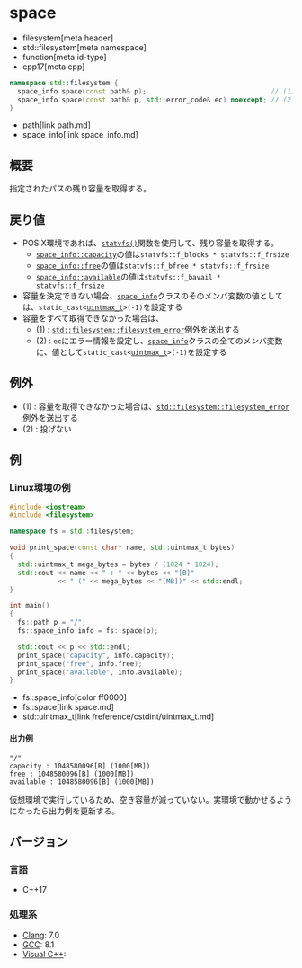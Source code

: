 # space
* filesystem[meta header]
* std::filesystem[meta namespace]
* function[meta id-type]
* cpp17[meta cpp]

```cpp
namespace std::filesystem {
  space_info space(const path& p);                               // (1)
  space_info space(const path& p, std::error_code& ec) noexcept; // (2)
}
```
* path[link path.md]
* space_info[link space_info.md]

## 概要
指定されたパスの残り容量を取得する。


## 戻り値
- POSIX環境であれば、[`statvfs()`](https://linuxjm.osdn.jp/html/LDP_man-pages/man3/statvfs.3.html)関数を使用して、残り容量を取得する。
    - [`space_info::capacity`](space_info.md)の値は`statvfs::f_blocks * statvfs::f_frsize`
    - [`space_info::free`](space_info.md)の値は`statvfs::f_bfree * statvfs::f_frsize`
    - [`space_info::available`](space_info.md)の値は`statvfs::f_bavail * statvfs::f_frsize`
- 容量を決定できない場合、[`space_info`](space_info.md)クラスのそのメンバ変数の値としては、`static_cast<`[`uintmax_t`](/reference/cstdint/uintmax_t.md)`>(-1)`を設定する
- 容量をすべて取得できなかった場合は、
    - (1) : [`std::filesystem::filesystem_error`](filesystem_error.md)例外を送出する
    - (2) : `ec`にエラー情報を設定し、[`space_info`](space_info.md)クラスの全てのメンバ変数に、値として`static_cast<`[`uintmax_t`](/reference/cstdint/uintmax_t.md)`>(-1)`を設定する


## 例外
- (1) : 容量を取得できなかった場合は、[`std::filesystem::filesystem_error`](filesystem_error.md)例外を送出する
- (2) : 投げない


## 例
### Linux環境の例
```cpp example
#include <iostream>
#include <filesystem>

namespace fs = std::filesystem;

void print_space(const char* name, std::uintmax_t bytes)
{
  std::uintmax_t mega_bytes = bytes / (1024 * 1024);
  std::cout << name << " : " << bytes << "[B]"
            << " (" << mega_bytes << "[MB])" << std::endl;
}

int main()
{
  fs::path p = "/";
  fs::space_info info = fs::space(p);

  std::cout << p << std::endl;
  print_space("capacity", info.capacity);
  print_space("free", info.free);
  print_space("available", info.available);
}
```
* fs::space_info[color ff0000]
* fs::space[link space.md]
* std::uintmax_t[link /reference/cstdint/uintmax_t.md]

#### 出力例
```
"/"
capacity : 1048580096[B] (1000[MB])
free : 1048580096[B] (1000[MB])
available : 1048580096[B] (1000[MB])
```

仮想環境で実行しているため、空き容量が減っていない。実環境で動かせるようになったら出力例を更新する。


## バージョン
### 言語
- C++17

### 処理系
- [Clang](/implementation.md#clang): 7.0
- [GCC](/implementation.md#gcc): 8.1
- [Visual C++](/implementation.md#visual_cpp):
